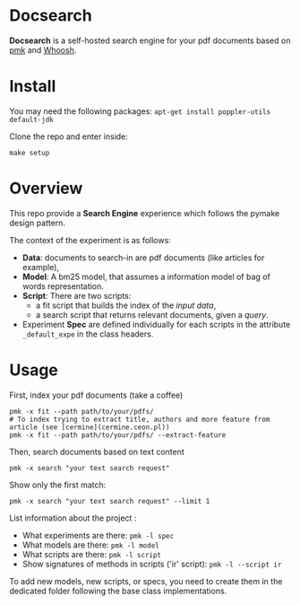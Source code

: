 # Docsearch

**Docsearch** is a self-hosted search engine for your pdf documents based on [pmk](https://github.com/dtrckd/pymake) and [Whoosh](https://github.com/mchaput/whoosh).

# Install

You may need the following packages: `apt-get install poppler-utils default-jdk`

Clone the repo and enter inside:

    make setup

# Overview

This repo provide a  **Search Engine** experience which follows the pymake design pattern.

The context of the experiment is as follows:
* **Data**: documents to search-in are pdf documents (like articles for example),
* **Model**: A bm25 model, that assumes a information model of bag of words representation.
* **Script**: There are two scripts:
    + a fit script that builds the index of the *input data*,
    + a search script that returns relevant documents, given a *query*.
* Experiment **Spec** are defined individually for each scripts in the attribute `_default_expe` in the class headers.


# Usage


First, index your pdf documents (take a coffee)

    pmk -x fit --path path/to/your/pdfs/   
    # To index trying to extract title, authors and more feature from article (see [cermine](cermine.ceon.pl))
    pmk -x fit --path path/to/your/pdfs/ --extract-feature

Then, search documents based on text content

    pmk -x search "your text search request"


Show only the first match:

    pmk -x search "your text search request" --limit 1


List information about the project :

* What experiments are there: `pmk -l spec`
* What models are there: `pmk -l model`
* What scripts are there: `pmk -l script`
* Show signatures of methods in scripts ('ir' script)\: `pmk -l --script ir`

To add new models, new scripts, or specs, you need to create them in the dedicated folder following the base class implementations.

